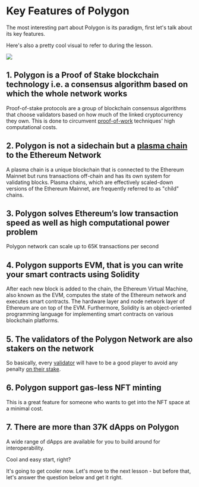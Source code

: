 # Key Features of Polygon

The most interesting part about Polygon is its paradigm, first let's talk about its key features.

Here's also a pretty cool visual to refer to during the lesson.

![](https://metaschool.s3-ap-southeast-1.amazonaws.com/images/tnfmiYlKK4UBQUa1QTi913Psu0e0KoBcIuFD3vgV.jpg)

## 1\. Polygon is a Proof of Stake blockchain technology i.e. a consensus algorithm based on which the whole network works

Proof-of-stake protocols are a group of blockchain consensus algorithms that choose validators based on how much of the linked cryptocurrency they own. This is done to circumvent [proof-of-work](https://metaschool.so/articles/proof-of-work-meaning/) techniques' high computational costs.

## 2\. Polygon is not a sidechain but a [plasma chain](https://metaschool.so/articles/plasma-chain-ethereum-blockchain/) to the Ethereum Network

A plasma chain is a unique blockchain that is connected to the Ethereum Mainnet but runs transactions off-chain and has its own system for validating blocks. Plasma chains, which are effectively scaled-down versions of the Ethereum Mainnet, are frequently referred to as "child" chains.

## 3\. Polygon solves Ethereum’s low transaction speed as well as high computational power problem

Polygon network can scale up to 65K transactions per second

## 4\. Polygon supports EVM, that is you can write your smart contracts using Solidity

After each new block is added to the chain, the Ethereum Virtual Machine, also known as the EVM, computes the state of the Ethereum network and executes smart contracts. The hardware layer and node network layer of Ethereum are on top of the EVM. Furthermore, Solidity is an object-oriented programming language for implementing smart contracts on various blockchain platforms.

## 5\. The validators of the Polygon Network are also stakers on the network

So basically, every [validator](https://metaschool.so/articles/validator-blockchain/) will have to be a good player to avoid any penalty [on their stake](https://metaschool.so/articles/staking-proof-of-stake/).

## 6\. Polygon support gas-less NFT minting

This is a great feature for someone who wants to get into the NFT space at a minimal cost.

## 7\. There are more than 37K dApps on Polygon

A wide range of dApps are available for you to build around for interoperability.

Cool and easy start, right?

It's going to get cooler now. Let's move to the next lesson - but before that, let's answer the question below and get it right.
